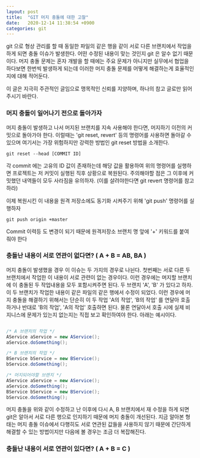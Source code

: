 ```yaml
---
layout: post
title:  "GIT 머지 충돌에 대한 고찰"
date:   2020-12-14 11:38:54 +0900
categories: git
---
```


git 으로 형상 관리를 할 때 동일한 파일의 같은 행을 같이 서로 다른 브랜치에서 작업을 하게 되면 충돌 이슈가 발생한다. 어떤 수정된 내용이 맞는 것인지 git 은 알수 없기 때문이다. 머지 충돌 문제는 혼자 개발을 할 때에는 주요 문제가 아니지만 실무에서 협업을 하다보면 한번씩 발생하게 되는데 이러한 머지 충돌 문제를 어떻게 해결하는게 효율적인지에 대해 적어둔다.

이 글은 지극히 주관적인 글임으로 맹목적인 신뢰를 지양하며, 하나의 참고 글로만 읽어주시기 바란다.

### 머지 충돌이 일어나기 전으로 돌아가자

머지 충돌이 발생하고 나서 머지된 브랜치를 지속 사용해야 한다면, 머지하기 이전의 커밋으로 돌아가야 한다. 이럴때는 'git reset, revert' 등의 명령어를 사용하면 돌아갈 수 있으며 여기서는 가장 위험하지만 강력한 방법인 git reset 방법을 소개한다.

```
git reset --head [COMMIT ID]
```

각 commit 에는 고유의 ID 값이 존재하는데 해당 값을 활용하여 위의 명령어를 실행하면 프로젝트는 저 커밋이 실행된 직후 상황으로 복원된다. 주의해야할 점은 그 이후에 커밋했던 내역들이 모두 사라짐을 유의하자. (이를 살려야한다면 git revert 명령어를 참고하라)

이제 복원시킨 이 내용을 원격 저장소에도 동기화 시켜주기 위해 'git push' 명령어를 실행하자

```
git push origin +master
```

Commit 이력등 도 변경이 되기 때문에 원격저장소 브랜치 명 앞에 '+' 키워드를 붙여 줘야 한다

### 충돌난 내용이 서로 연관이 없다면? ( A + B = AB, BA )

머지 충돌이 발생했을 경우 이 이슈는 두 가지의 경우로 나뉜다. 첫번째는 서로 다른 두 브랜치에서 작업한 이 내용이 서로 관련이 없는 경우이다. 이런 경우에는 머지할 브랜치에 이 충돌된 두 작업내용을 모두 포함시켜주면 된다. 두 브랜치 'A', 'B' 가 있다고 하자. 이 두 브랜치가 작업한 내용이 같은 파일의 같은 행에서 수정이 되었다. 이런 경우에 머지 충돌을 해결하기 위해서는 단순히 이 두 작업 'A의 작업', 'B의 작업' 를 연달아 호출하거나 반대로 'B의 작업', 'A의 작업' 호출하면 된다. 물론 연달아서 호출 시에 실제 비지니스에 문제가 있는지 없는지는 직접 보고 확인하여야 한다. 아래는 예시이다.

```java

/* A 브랜치의 작업 */
AService aService = new AService();
aService.doSomething();

/* B 브랜치의 작업 */
BService bService = new BService();
bService.doSomething();

/* 머지되어야할 브랜치 */
AService aService = new AService();
aService.doSomething();
BService bService = new BService();
bService.doSomething();

```

머지 충돌을 위와 같이 수정하고 난 이후에 다시 A, B 브랜치에서 재 수정을 하게 되면 git은 알아서 서로 다른 행으로 인지하기 때문에 머지 충돌이 개선된다. 지금 알아본 형태는 머지 충돌 이슈에서 다행히도 서로 연관된 값들을 사용하지 않기 때문에 간단하게 해결할 수 있는 방법이지만 다음에 볼 경우는 조금 더 복잡해진다.

### 충돌난 내용이 서로 연관이 있다면? ( A + B = C )


